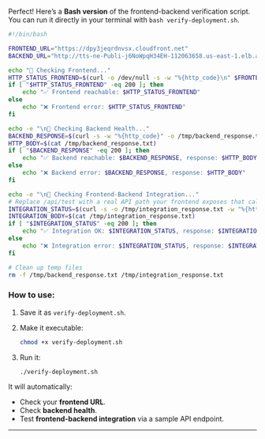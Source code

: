 Perfect! Here’s a **Bash version** of the frontend-backend verification script. You can run it directly in your terminal with `bash verify-deployment.sh`.

```bash
#!/bin/bash

FRONTEND_URL="https://dpy3jeqrdnvsx.cloudfront.net"
BACKEND_URL="http://tts-ne-Publi-j6NoWpqH34EH-112063658.us-east-1.elb.amazonaws.com"

echo "🔎 Checking Frontend..."
HTTP_STATUS_FRONTEND=$(curl -o /dev/null -s -w "%{http_code}\n" $FRONTEND_URL)
if [ "$HTTP_STATUS_FRONTEND" -eq 200 ]; then
    echo "✅ Frontend reachable: $HTTP_STATUS_FRONTEND"
else
    echo "❌ Frontend error: $HTTP_STATUS_FRONTEND"
fi

echo -e "\n🔎 Checking Backend Health..."
BACKEND_RESPONSE=$(curl -s -w "%{http_code}" -o /tmp/backend_response.txt $BACKEND_URL/health)
HTTP_BODY=$(cat /tmp/backend_response.txt)
if [ "$BACKEND_RESPONSE" -eq 200 ]; then
    echo "✅ Backend reachable: $BACKEND_RESPONSE, response: $HTTP_BODY"
else
    echo "❌ Backend error: $BACKEND_RESPONSE, response: $HTTP_BODY"
fi

echo -e "\n🔎 Checking Frontend-Backend Integration..."
# Replace /api/test with a real API path your frontend exposes that calls the backend
INTEGRATION_STATUS=$(curl -s -o /tmp/integration_response.txt -w "%{http_code}" $FRONTEND_URL/api/test)
INTEGRATION_BODY=$(cat /tmp/integration_response.txt)
if [ "$INTEGRATION_STATUS" -eq 200 ]; then
    echo "✅ Integration OK: $INTEGRATION_STATUS, response: $INTEGRATION_BODY"
else
    echo "❌ Integration error: $INTEGRATION_STATUS, response: $INTEGRATION_BODY"
fi

# Clean up temp files
rm -f /tmp/backend_response.txt /tmp/integration_response.txt
```

### How to use:

1. Save it as `verify-deployment.sh`.
2. Make it executable:

   ```bash
   chmod +x verify-deployment.sh
   ```
3. Run it:

   ```bash
   ./verify-deployment.sh
   ```

It will automatically:

* Check your **frontend URL**.
* Check **backend health**.
* Test **frontend-backend integration** via a sample API endpoint.

---


